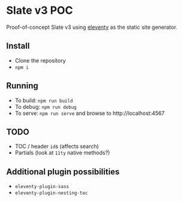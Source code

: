 # Slate v3 POC

Proof-of-concept Slate v3 using [eleventy](https://www.11ty.dev/) as the static site generator.

## Install

* Clone the repository
* `npm i`

## Running

* To build: `npm run build`
* To debug: `npm run debug`
* To serve: `npm run serve` and browse to http://localhost:4567

## TODO

* TOC / header `id`s (affects search)
* Partials (look at `11ty` native methods?)

## Additional plugin possibilities

* `eleventy-plugin-sass`
* `eleventy-plugin-nesting-toc`
